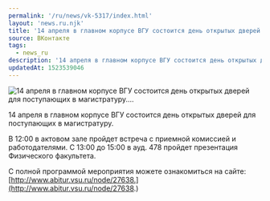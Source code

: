 ```yaml
---
permalink: '/ru/news/vk-5317/index.html'
layout: 'news.ru.njk'
title: '14 апреля в главном корпусе ВГУ состоится день открытых дверей для поступающих в магистратуру.…'
source: ВКонтакте
tags:
  - news_ru
description: '14 апреля в главном корпусе ВГУ состоится день открытых дверей для поступающих в магистратуру.…'
updatedAt: 1523539046
---
```

![14 апреля в главном корпусе ВГУ состоится день открытых дверей для поступающих в магистратуру.…](https://sun9-15.userapi.com/impf/c830208/v830208572/d379c/cy7nbXPjVik.jpg?size=1280x784&quality=96&proxy=1&sign=c50f4400eec5bb0daf0013ed2de6c0c1&c_uniq_tag=x8tqyitRQs7DVuW3goEt9P7PuuzMhDplVdWtoz6c1jE&type=album)

14 апреля в главном корпусе ВГУ состоится день открытых дверей для поступающих в магистратуру.

В 12:00 в актовом зале пройдет встреча с приемной комиссией и работодателями. С 13:00 до 15:00 в ауд. 478 пройдет презентация Физического факультета.

С полной программой мероприятия можете ознакомиться на сайте: [http://www.abitur.vsu.ru/node/27638.](http://www.abitur.vsu.ru/node/27638.)
